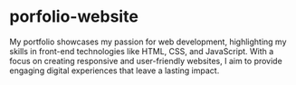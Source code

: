 # porfolio-website
My portfolio showcases my passion for web development, highlighting my skills in front-end technologies like HTML, CSS, and JavaScript. With a focus on creating responsive and user-friendly websites, I aim to provide engaging digital experiences that leave a lasting impact.
